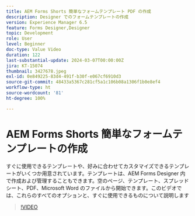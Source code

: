 ```yaml
---
title: AEM Forms Shorts 簡単なフォームテンプレート PDF の作成
description: Designer でのフォームテンプレートの作成
version: Experience Manager 6.5
feature: Forms Designer,Designer
topic: Development
role: User
level: Beginner
doc-type: Value Video
duration: 122
last-substantial-update: 2024-03-07T00:00:00Z
jira: KT-15074
thumbnail: 3427678.jpeg
exl-id: 0e849225-83d4-491f-b30f-e067cf6910d3
source-git-commit: 48433a5367c281cf5a1c106b08a1306f1b0e8ef4
workflow-type: ht
source-wordcount: '81'
ht-degree: 100%

---
```


# AEM Forms Shorts 簡単なフォームテンプレートの作成

すぐに使用できるテンプレートや、好みに合わせてカスタマイズできるテンプレートがいくつか用意されています。テンプレートは、AEM Forms Designer 内で作成および管理することもできます。空のページ、テンプレート、スプレッドシート、PDF、Microsoft Word のファイルから開始できます。このビデオでは、これらのすべてのオプションと、すぐに使用できるものについて説明します

>[!VIDEO](https://video.tv.adobe.com/v/3439147/?learn=on&captions=jpn)

